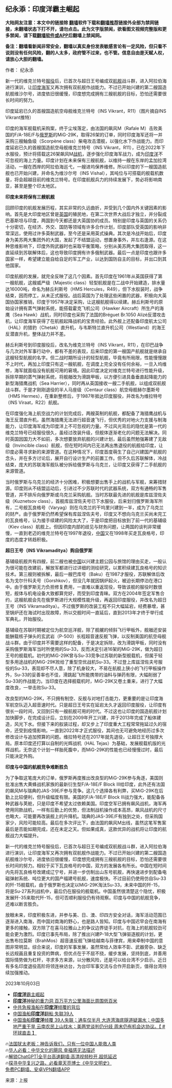  <!-- 面包屑导航 --> <h2>纪永添：印度洋霸主崛起</h2> <p class="notice"><b>大陆网友注意：本文中的链接除 <a href="https://github.com/bannedbook/fanqiang" >翻墙</a>软件下载和<a href="https://github.com/killgcd/justmysocks/blob/master/README.md">翻墙推荐</a>链接外全部为禁网链接，未翻墙状态下打不开，请勿点击。此为文字版禁闻，欲看图文视频完整版和更多禁闻，请下载<a href="https://github.com/bannedbook/fanqiang">翻墙软件或APP</a>后翻墙上禁闻网。</p><p>备注：翻墙看新闻非常安全，翻墙以真实身份发表敏感言论有一定风险，但只看不说则没有任何风险，翻的人太多，政府管不过来，也不管。信息自由是天赋人权，请放心大胆的翻墙。</b></p>  <div class="entry"> <p>作者： 纪永添</p> <p id="summary">新一代的维克兰特号<a href="https://www.bannedbook.org/bnews/tag/%E6%9C%8D%E5%BD%B9/" class="st_tag internal_tag" rel="tag" title="标签 服役 下的日志">服役</a>后，已首次与超日王号编成双<a href="https://www.bannedbook.org/bnews/tag/%E8%88%AA%E8%88%B0/" class="st_tag internal_tag" rel="tag" title="标签 航舰 下的日志">航舰</a>战斗群，进入阿拉伯海进行演训，让<a href="https://www.bannedbook.org/bnews/tag/%e5%8d%b0%e5%ba%a6/" class="st_tag internal_tag" rel="tag" title="标签 印度 下的日志">印度</a><a href="https://www.bannedbook.org/bnews/tag/%e6%b5%b7%e5%86%9b/" class="st_tag internal_tag" rel="tag" title="标签 海军 下的日志">海军</a>又再次拥有双航舰作战能力。不过已开始兴建的第二艘国造航舰维沙尔号，进度依旧很缓慢，印度想完成拥有三艘航舰的目标，恐怕还需要很长时间的努力。</p> <p id="conimg">印度延宕已久的首艘国造航空母舰维克兰特号（INS Vikrant，R11）（图片摘自INS Vikrant推特）</p> <p>印度的海军舰载机采购案，终于尘埃落定，由法国的飙风M（Rafale M）击败美国的F/A-18E/F与<a href="https://www.bannedbook.org/bnews/tag/%e4%bf%84%e7%bd%97%e6%96%af/" class="st_tag internal_tag" rel="tag" title="标签 俄罗斯 下的日志">俄罗斯</a>的MiG-29K，取得26架的订单，同时印度海军还将一并采购三艘鲉鱼级（Scorpène class）柴电攻击潜舰，以强化水下作战能力。而印度延宕已久的首艘国造航空母舰维克兰特号（INS Vikrant，R11），已在2022年下水服役，预计将搭载这26架飙风M<a href="https://www.bannedbook.org/bnews/tag/%e6%88%98%e6%9c%ba/" class="st_tag internal_tag" rel="tag" title="标签 战机 下的日志">战机</a>，逐步强化印度海军战力，成为<a href="https://www.bannedbook.org/bnews/tag/%e5%8d%b0%e5%ba%a6%e6%b4%8b/" class="st_tag internal_tag" rel="tag" title="标签 印度洋 下的日志">印度洋</a>不可忽视的海上力量。印度计划在未来保有三艘航舰，以维持一艘在东岸的孟加拉湾活动，一艘在西岸的阿拉伯海巡弋，一艘进坞保养维修。所以印度的下一艘国造航舰也已开始兴建，并命名为维沙尔号（INS Vishal），其吨位与可搭载的舰载机数量，将会超越目前的维克兰特号。在印度航舰兵力的持续发展下，势必将影响南亚，甚至是整个印太地区。</p> <p><strong>印度未来将保有三艘航舰</strong></p> <p>回顾印度的航舰发展历程，其实非常的久远曲折，并受到几个国内外关键因素的影响。首先是大印度地区曾是<a href="https://www.bannedbook.org/bnews/tag/%e8%8b%b1%e5%9b%bd/" class="st_tag internal_tag" rel="tag" title="标签 英国 下的日志">英国</a>的殖民地，在第二次世界大战后才独立，并分裂成巴基斯坦与印度，两国到今天都还是大英国协的成员。特别是印度与英国的关系仍十分密切，在经济、外交、国防等领域有许多合作计划，印度部队受英国的影响非常深远，使用过许多英制武器，至今还是采用英式操典。其次是冷战开始后，印度身为美苏两大集团外的大国，发起了不结盟运动，想置身事外，并左右逢源。在这种思维影响下，印度外购武器时也采取平衡策略，分别从美苏两大集团取得，这一直延续到苏联解体后，这也导致印度拥有许多俄制武器。最后一点是印度也跟许多国家一样，希望建立能自给自足的军工产业，以达到国防自主的目标，并出口到其他国家。</p> <p>印度航舰的发展，就完全反映了这几个因素。首先印度在1961年从英国获得了第一艘航舰，这艘威严级（Majestic class）轻型航舰是在二战中开始建造，排水量达16000吨，命名为赫丘利斯号（HMS Hercules，R49），但下水舣装时，战争结束，因而停工，从未正式服役。战后英国为了处理这些闲置的武器，积极向大英国协国家推销，印度于1957年决定采购，让这艘航舰得以续建。赫丘利斯号的原始设计拥有蒸气弹射系统，能搭载霍克飞机公司（Hawker Aircraft）所生产的海鹰（Sea Hawk）战机，同时印度也采购了法国的Bréguet Br.1050 Alizé反潜攻击机，让印度海军获得了在航舰起降战机的宝贵经验。此外舰上还配备印度航太公司（HAL）的猎豹（Chetak）直升机，与韦斯特兰直升机公司（Westland）的海王反潜直升机，整体战力并不差。</p> <p>赫丘利斯号到印度服役后，改名为维克兰特号（INS Vikrant，R11），在印巴战争与几次对外军事行动中，都有不差的表现，后来印度的第一艘国产航舰就是继承自这艘轻型航舰的名字。但二战时期所设计的轻型航舰，毕竟有所局限，性能慢慢跟不上时代，再加上印度只有这一艘航舰，在调度上完全没有任何余裕，一旦入坞维修，海军就面临没有航舰可用的窘境。因此印度决定对维克兰特号进行性能升级，拆除早期的蒸气弹射系统，将舰艏改为滑跳甲板，以方便引进具备垂直起降能力的新型海猎鹰战机（Sea Harrier），同时再从英国接收一艘二手航舰，以组成双航舰战斗群。于是才刚刚退役的半人马座级（Centaur class）航空母舰赫尔墨斯号（HMS Hermes），在重新整修后，于1987年抵达印度服役，并改名为维拉特号（INS Viraat，R22）航舰。</p> <p>在印度强化海上航空战力的计划完成后，两艘英制的航舰，都配备了海猎鹰战机与海王反潜直升机，虽然海猎鹰无法进行超音速飞行，但优秀的对地火力支援与制海能力，让印度海军成为印度洋上不可忽视的力量。不过风光背后的隐忧是第一代的维克兰特号已经服役很久，虽经过改装升级，但舰体逐渐老化的问题无法解决。同时英国因国力大不如前，多次想要放弃航舰的兴建计划，最后虽然勉强筹建了无敌级（Invincible class）航舰，但在短时间内已无法再出售退役的航舰给印度，让印度必需寻求新的来源管道。在这种情况下，印度首度萌生了自己兴建国产航舰的念头，并在多方讨论后，展开自行设计生产的前置工作。但不久后苏联解体，冷战结束，庞大的苏联海军舰队被分拆给俄罗斯与乌克兰，让印度又获得了二手航舰的来源管道。</p> <p>当时俄罗斯与乌克兰的经济十分困难，积极想要出售手上的战机与军舰，来筹措财源。印度则从不结盟运动后，引进过不少苏联时代的武器系统，双方有通畅的军售管道，并不排斥向俄罗斯或乌克兰采购航舰。当时苏联最先进的航舰是库兹涅佐夫级（Kuznetsov class），首舰库兹涅佐夫号已下水服役，后来划归俄罗斯海军所有，二号舰瓦良格号（Varyag）则在乌克兰的干坞里兴建到一半，成为了乌克兰的财产。由于俄罗斯仍然希望保有库兹涅佐夫号，印度又不想向乌克兰买尚未完工的瓦良格号，认为接手续建的风险太大了，于是印度把目标放到了前一代的基辅级（Kiev class）航舰上。但因印度内部的歧见与财务问题，让两国的谈判非常缓慢，一直到老迈的维克兰特号在1997年退役，<span class='wp_keywordlink_affiliate'><a href="https://www.bannedbook.org/" title="中国" target="_blank">中国</a></span>又在1998年买走瓦良格号，印度的态度才转趋积极。</p>  <p><strong>超日王号（INS Vikramaditya）购自俄罗斯</strong></p> <p>基辅级航舰共有四艘，前二艘也被<a href="https://www.bannedbook.org/bnews/tag/%E4%B8%AD%E5%9B%BD/" class="st_tag internal_tag" rel="tag" title="标签 中国 下的日志">中国</a>以兴建主题公园与旅馆的理由买走，一般认为很可能在改建前，解放军都进行过详细的测绘研究，以累积续建瓦良格号的知识技术。第三艘则被拆解，最后一艘巴库号（Baku）在1987才服役，苏联解体后改名为戈尔什科夫号（Gorshkov），但没几年就因锅炉起火，被迫长期停泊在港口中。由于俄罗斯无力负担修复费用，一直难以重返现役，导致该舰的服役时数很短，舰体与机电设备大致都算完好，而受到印度青睐。双方在2004年签定军售合约，这艘航舰会先在俄罗斯进行大规模性能升级，再返回印度服役，并改名为超日王号（INS Vikramaditya）。不过俄罗斯的改装工程不只大幅延宕，经费暴增，甚至锅炉还在海试时出现故障，所以交舰时间一直延后，直到2013年才终于举行成军典礼，开始服役。</p> <p>基辅级在苏联时期被定位为航空巡洋舰，除了舰艉的倾斜飞行甲板外，舰艏还安装能酬载核子弹头的玄武岩（P-500）长程超音速反舰飞弹，以反制美国的航空母舰战斗群。由于印度并不需要这样的配备，于是决定拆除，改为滑跳甲板，同时没有采购俄罗斯海军当时所使用的Su-33，反而决定引进16架的MiG-29K，做为超日王号的舰载机。初代的MiG-29K曾与Su-33竞争过苏联的新型舰载机，但属于轻型多用途战机的MiG-29K败给了重型空优战机Su-33。不过登上库兹涅佐夫号服役的Su-33，表现却不尽人意，除了机身较大，不易在航舰上狭小的飞行甲板操作外，Su-33的妥善率也不佳，滑跳起飞所能携带的油料与弹药有限，大幅削弱了Su-33的作战能力。当印度在选择舰载机时，MiG-29K又卷土重来，进行了大幅度改良，一举击败Su-33。</p> <p>改良型的MiG-29K，不只拥有制空、反舰与对地打击能力，更重要的是让印度海军航空队迈入超音速时代。只是超日王号实在延宕太久才返回印度服役，让印度有很长一段时间，又回到只有一艘航舰可用的时代。不过这也让印度的国造航舰计划加快脚步，在完成设计后，立刻在2009年开工兴建，并于2013年完成了船体建造，风光下水。但接下来的舣装过程，却又步上了印度重大工程常常拖延过久的宿命，还受到疫情影响，一直到2022年才正式服役，其间也无可避免地经历过多次修改设计与追加预算的问题。维拉特号还在2017年就先退役，让超日王号独撑大局。原本印度还打算以自制的光辉战机（HAL Tejas）为基础，发展舰载机版的光辉战机，无奈这个计划一样胎死腹中，而MiG-29K的性能也已经慢慢过时，最后只能决定外购。</p> <p><strong>印度与中国的航舰竞争难断胜负</strong></p>  <p>为了争取这笔庞大的订单，俄罗斯再度推出改良型的MiG-29K参与角逐，美国则批准出售大黄蜂战机家族的最新衍生型F/A-18E/F Block III给印度，此外还有法国的飙风M与瑞典的JAS-39E/F参与竞争。这几个选择各有利弊，买MiG-29K在后勤上比较便利，但升级幅度有限。美国的F/A-18E/F Block III战力强大，能配备各种武器与荚舱，只是印度不希望太过依赖美国。印度空军已拥有飙风战机，海军再使用同款战机，一样有后勤上的优势，但法制战机操作成本高昂，飙风战机的尺寸也略大，可能要再改装舰上的升降机。瑞典的JAS-39E/F有独到之处，但采购国家少，风险可能较高。最后在多次评比下，由法国的飙风M出线，虽然这笔军售案最后是否能如期完成，还在未定之天。但如果成真，这款优异的战机将让印度的航舰战力大幅提升。</p> <p>新一代的维克兰特号服役后，已首次与超日王号编成双航舰战斗群，进入阿拉伯海进行演训，让印度海军又再次拥有双航舰作战能力。不过已开始兴建的第二艘国造航舰维沙尔号，进度依旧很缓慢，印度想完成拥有三艘航舰的目标，恐怕还需要很长时间的努力。相较于买下瓦良格号的中国，双方的发展各有所长。中国在短时间内先将瓦良格号改建成辽宁号，并进一步仿制出山东号航舰，再快速进步到配备电磁弹射系统、吨位更大的国产福建号航舰，速度极快。不过目前仍使用仿自Su-33的歼-15舰载机，由于俄罗斯也决定以MiG-29K淘汰Su-33，未来中国的歼-15，将是Su-27系列战机中，最后仍在服役的舰载机。中国虽然很清楚这个隐忧，积极发展歼-35来取代歼-15，但可否顺利服役仍有待观察。印度与中国的航舰竞争，还难以断言胜负。</p> <p>放眼未来，印度积极东进，并参与美、日、澳、印四方安全对话，海军活动范围已逐渐进入南海，而中国对南海的野心，也是路人皆知。印度与中国迟早会在南海有更多的接触，双方除了在喜马拉雅山上的争议边界徒手对抗，在海上的航舰较劲可能会更为激烈。印度已事先布局，除了推出兴建P-18大型飞弹驱逐舰的计划，更出售布拉莫斯（BrahMos）超音速反舰飞弹给越南与菲律宾，用来牵制中国的意图非常明显。综合来说，印度的军事发展，虽然常给人效率不彰、武器旁杂、缺乏长远规画且重复投资的弊病，但优点在于不屈不挠，缓步发展，坚持到底，并善用国际情势做为杠杆，寻求多方来源，以分散风险，还是可以给台湾不少启示。近日有多名印度退役高阶将领连袂访台，为台印军事交流与合作开启新页，值得台湾持续加强推动。</p> <p>2023年10月03日</p> <!--<div id="taboola-mid-1"></div>--><ul class='op-related-articles' title='相关阅读'> <li><a href='https://www.bannedbook.org/bnews/ssgc/20231005/1942738.html' target='_blank'><b>印度洋</b>霸主崛起</a></li> <li><a href='https://www.bannedbook.org/bnews/cnnews/20230718/1909070.html' target='_blank'><b>印度洋</b>神秘的重力洞 百万平方公里海面比周围低百米</a></li> <li><a href='https://www.bannedbook.org/bnews/ssgc/20230518/1885808.html' target='_blank'>中共急报渔船在<b>印度洋</b>倾覆的背后</a></li> <li><a href='https://www.bannedbook.org/bnews/ssgc/20230517/1885425.html' target='_blank'>中国渔船<b>印度洋</b>翻船 失联39人</a></li> <li><a href='https://www.bannedbook.org/bnews/bannedvideo/20230517/1885353.html' target='_blank'>中国渔船<b>印度洋</b>倾覆 39人失联；通车仅半月 大连湾海底隧道疑漏水；中国多地严重干旱 云南农民上山找水；美两党谈判仍分歧 周末仍有机会达协议。【 #环球直击 】</a></li> </ul> <p class="texttj"> 🔥<a href="https://www.bannedbook.org/bnews/ssgc/20230219/1850782.html" target="_blank">法国犹太老板：神告诉我们，只有一位中国人能救人类</a><br/> 🔥<a href="https://www.bannedbook.org/bnews/comments/20220220/1694796.html" target="_blank">华人必看：中华文化的飓风 幸福感无法描述</a><br/> 🔥<a href="https://github.com/bannedbook/fanqiang/wiki/V2ray%E6%9C%BA%E5%9C%BA" target="_blank">解锁ChatGPT|全平台高速翻墙:高清视频秒开,超低延迟</a><br/> 🔥<a href="https://www.bannedbook.org/bnews/comments/20220808/1768773.html" target="_blank">探寻中华复兴之路，必看章天亮博士《中华文明史》</a><br/> <a href="https://github.com/bannedbook/fanqiang/wiki/%E7%A6%81%E9%97%BB%E7%BD%91%E5%AE%89%E5%8D%93%E7%BF%BB%E5%A2%99%E6%96%B0%E9%97%BBAPP" target="_blank">免费PC翻墙、安卓VPN翻墙APP</a><br/> </p> <p class="src-info">来源：上报 </p><a name='sharetosocial'></a> <div style="margin-bottom:5px;padding-bottom:5px;clear:both"> <div id="archive-pix-1" class="banner-ads"> <!-- AuctionX Display platform tag START --> <div id="27602x728x90x621x_ADSLOT1" clicktrack="%%CLICK_URL_ESC%%"></div>  <!-- AuctionX Display platform tag END --> </div> <div id="archive-pix-2" class="banner-ads"> <!-- AuctionX Display platform tag START --> <div id="27556x300x250x621x_ADSLOT1" clicktrack="%%CLICK_URL_ESC%%" style="margin:0 auto;text-align:center"></div>  <!-- AuctionX Display platform tag END --> </div> </div>  <div id="archive-pix-1" class="banner-ads"> <!-- AuctionX Display platform tag START --> <div id="27603x728x90x621x_ADSLOT1" clicktrack="%%CLICK_URL_ESC%%"></div>  <!-- AuctionX Display platform tag END --> </div> </div><!--END ENTRY--> 